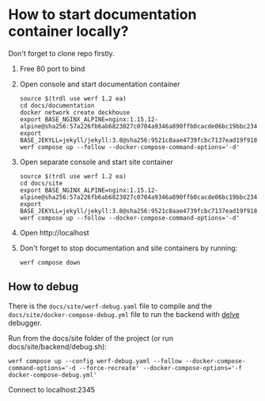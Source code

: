 # How to start documentation container locally?

Don't forget to clone repo firstly.

1. Free 80 port to bind

3. Open console and start documentation container 
   ```shell
   source $(trdl use werf 1.2 ea)
   cd docs/documentation
   docker network create deckhouse
   export BASE_NGINX_ALPINE=nginx:1.15.12-alpine@sha256:57a226fb6ab6823027c0704a9346a890ffb0cacde06bc19bbc234c8720673555
   export BASE_JEKYLL=jekyll/jekyll:3.8@sha256:9521c8aae4739fcbc7137ead19f91841b833d671542f13e91ca40280e88d6e34 
   werf compose up --follow --docker-compose-command-options='-d'
   ```
3. Open separate console and start site container 
   ```shell
   source $(trdl use werf 1.2 ea)
   cd docs/site
   export BASE_NGINX_ALPINE=nginx:1.15.12-alpine@sha256:57a226fb6ab6823027c0704a9346a890ffb0cacde06bc19bbc234c8720673555
   export BASE_JEKYLL=jekyll/jekyll:3.8@sha256:9521c8aae4739fcbc7137ead19f91841b833d671542f13e91ca40280e88d6e34 
   werf compose up --follow --docker-compose-command-options='-d'
   ```
4. Open http://localhost

5. Don't forget to stop documentation and site containers by running:
   ```shell
   werf compose down
   ``` 

## How to debug

There is the `docs/site/werf-debug.yaml` file to compile and the `docs/site/docker-compose-debug.yml` file to run the backend with [delve](https://github.com/go-delve/delve) debugger.

Run from the docs/site folder of the project (or run docs/site/backend/debug.sh):
```shell
werf compose up --config werf-debug.yaml --follow --docker-compose-command-options='-d --force-recreate' --docker-compose-options='-f docker-compose-debug.yml'
```

Connect to localhost:2345
